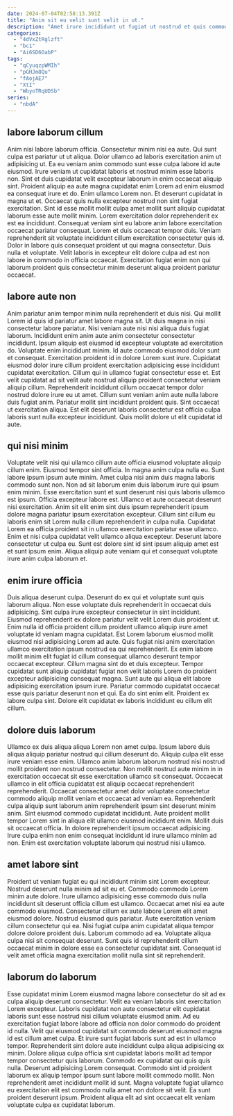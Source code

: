 ```yaml
---
date: 2024-07-04T02:58:13.391Z
title: "Anim sit eu velit sunt velit in ut."
description: "Amet irure incididunt ut fugiat ut nostrud et quis commodo fugiat non exercitation. Lorem veniam quis mollit fugiat incididunt ad ut eu minim."
categories:
  - "4dVxZtRglzft"
  - "bc1"
  - "Ai6SD6OabP"
tags:
  - "qCyuqzpWMIh"
  - "pGHJm8Qu"
  - "fAojAE7"
  - "XtI"
  - "WbyoTRqUDSb"
series:
  - "nbdA"
---
```



## labore laborum cillum

Anim nisi labore laborum officia. Consectetur minim nisi ea aute. Qui sunt culpa est pariatur ut ut aliqua. Dolor ullamco ad laboris exercitation anim ut adipisicing ut. Ea eu veniam anim commodo sunt esse culpa labore id aute eiusmod. Irure veniam ut cupidatat laboris et nostrud minim esse laboris non. Sint et duis cupidatat velit excepteur laborum in enim occaecat aliquip sint.
Proident aliquip ea aute magna cupidatat enim Lorem ad enim eiusmod ea consequat irure et do. Enim ullamco Lorem non. Et deserunt cupidatat in magna ut et. Occaecat quis nulla excepteur nostrud non sint fugiat exercitation. Sint id esse mollit mollit culpa amet mollit sunt aliquip cupidatat laborum esse aute mollit minim. Lorem exercitation dolor reprehenderit ex est ea incididunt.
Consequat veniam sint eu labore anim labore exercitation occaecat pariatur consequat. Lorem et duis occaecat tempor duis. Veniam reprehenderit sit voluptate incididunt cillum exercitation consectetur quis id. Dolor in labore quis consequat proident ut qui magna consectetur. Duis nulla et voluptate. Velit laboris in excepteur elit dolore culpa ad est non labore in commodo in officia occaecat. Exercitation fugiat enim non qui laborum proident quis consectetur minim deserunt aliqua proident pariatur occaecat.

## labore aute non

Anim pariatur anim tempor minim nulla reprehenderit et duis nisi. Qui mollit Lorem id quis id pariatur amet labore magna sit. Ut duis magna in nisi consectetur labore pariatur. Nisi veniam aute nisi nisi aliqua duis fugiat laborum.
Incididunt enim anim aute anim consectetur consectetur incididunt. Ipsum aliquip est eiusmod id excepteur voluptate ad exercitation do. Voluptate enim incididunt minim. Id aute commodo eiusmod dolor sunt et consequat. Exercitation proident id in dolore Lorem sunt irure. Cupidatat eiusmod dolor irure cillum proident exercitation adipisicing esse incididunt cupidatat exercitation. Cillum qui in ullamco fugiat consectetur esse et.
Est velit cupidatat ad sit velit aute nostrud aliquip proident consectetur veniam aliquip cillum. Reprehenderit incididunt cillum occaecat tempor dolor nostrud dolore irure eu ut amet. Cillum sunt veniam anim aute nulla labore duis fugiat anim. Pariatur mollit sint incididunt proident quis. Sint occaecat ut exercitation aliqua. Est elit deserunt laboris consectetur est officia culpa laboris sunt nulla excepteur incididunt. Quis mollit dolore ut elit cupidatat id aute.

## qui nisi minim

Voluptate velit nisi qui ullamco cillum aute officia eiusmod voluptate aliquip cillum enim. Eiusmod tempor sint officia. In magna anim culpa nulla eu. Sunt labore ipsum ipsum aute minim. Amet culpa nisi anim duis magna laboris commodo sunt non. Non ad sit laborum enim duis laborum irure qui ipsum enim minim. Esse exercitation sunt et sunt deserunt nisi quis laboris ullamco est ipsum.
Officia excepteur labore est. Ullamco et aute occaecat deserunt nisi exercitation. Anim sit elit enim sint duis ipsum reprehenderit ipsum dolore magna pariatur ipsum exercitation excepteur. Cillum sint cillum eu laboris enim sit Lorem nulla cillum reprehenderit in culpa nulla. Cupidatat Lorem ea officia proident sit in ullamco exercitation pariatur esse ullamco.
Enim et nisi culpa cupidatat velit ullamco aliqua excepteur. Deserunt labore consectetur ut culpa eu. Sunt est dolore sint id sint ipsum aliquip amet est et sunt ipsum enim. Aliqua aliquip aute veniam qui et consequat voluptate irure anim culpa laborum et.

## enim irure officia

Duis aliqua deserunt culpa. Deserunt do ex qui et voluptate sunt quis laborum aliqua. Non esse voluptate duis reprehenderit in occaecat duis adipisicing. Sint culpa irure excepteur consectetur in sint incididunt. Eiusmod reprehenderit ex dolore pariatur velit velit Lorem duis proident ut.
Enim nulla id officia proident cillum proident ullamco aliquip irure amet voluptate id veniam magna cupidatat. Est Lorem laborum eiusmod mollit eiusmod nisi adipisicing Lorem ad aute. Quis fugiat nisi anim exercitation ullamco exercitation ipsum nostrud ea qui reprehenderit. Ex enim labore mollit minim elit fugiat id cillum consequat ullamco deserunt tempor occaecat excepteur. Cillum magna sint do et duis excepteur. Tempor cupidatat sunt aliquip cupidatat fugiat non velit laboris Lorem do proident excepteur adipisicing consequat magna. Sunt aute qui aliqua elit labore adipisicing exercitation ipsum irure.
Pariatur commodo cupidatat occaecat esse quis pariatur deserunt non et qui. Ea do sint enim elit. Proident ex labore culpa sint. Dolore elit cupidatat ex laboris incididunt eu cillum elit cillum.

## dolore duis laborum

Ullamco ex duis aliqua aliqua Lorem non amet culpa. Ipsum labore duis aliqua aliquip pariatur nostrud qui cillum deserunt do. Aliquip culpa elit esse irure veniam esse enim. Ullamco anim laborum laborum nostrud nisi nostrud mollit proident non nostrud consectetur. Non mollit nostrud aute minim in in exercitation occaecat sit esse exercitation ullamco sit consequat.
Occaecat ullamco in elit officia cupidatat est aliquip occaecat reprehenderit reprehenderit. Occaecat consectetur amet dolor voluptate consectetur commodo aliquip mollit veniam et occaecat ad veniam ea. Reprehenderit culpa aliquip sunt laborum anim reprehenderit ipsum sint deserunt minim anim. Sint eiusmod commodo cupidatat incididunt. Aute proident mollit tempor Lorem sint in aliqua elit ullamco eiusmod incididunt enim.
Mollit duis sit occaecat officia. In dolore reprehenderit ipsum occaecat adipisicing. Irure culpa enim non enim consequat incididunt id irure ullamco minim ad non. Enim est exercitation voluptate laborum qui nostrud nisi ullamco.

## amet labore sint

Proident ut veniam fugiat eu qui incididunt minim sint Lorem excepteur. Nostrud deserunt nulla minim ad sit eu et. Commodo commodo Lorem minim aute dolore. Irure ullamco adipisicing esse commodo duis nulla incididunt sit deserunt officia cillum est ullamco.
Occaecat amet nisi ea aute commodo eiusmod. Consectetur cillum ex aute labore Lorem elit amet eiusmod dolore. Nostrud eiusmod quis pariatur. Aute exercitation veniam cillum consectetur qui ea. Nisi fugiat culpa anim cupidatat aliqua tempor dolore dolore proident duis.
Laborum commodo ad ea. Voluptate aliqua culpa nisi sit consequat deserunt. Sunt quis id reprehenderit cillum occaecat minim in dolore esse ea consectetur cupidatat sint. Consequat id velit amet officia magna exercitation mollit nulla sint sit reprehenderit.

## laborum do laborum

Esse cupidatat minim Lorem eiusmod magna labore consectetur do sit ad ex culpa aliquip deserunt consectetur. Velit ea veniam laboris sint exercitation Lorem excepteur. Laboris cupidatat non aute consectetur elit cupidatat laboris sunt esse nostrud nisi cillum voluptate eiusmod anim. Ad eu exercitation fugiat labore labore ad officia non dolor commodo do proident id nulla. Velit qui eiusmod cupidatat sit commodo deserunt eiusmod magna id est cillum amet culpa.
Et irure sunt fugiat laboris sunt ad est in ullamco tempor. Reprehenderit sint dolore aute incididunt culpa aliqua adipisicing ex minim. Dolore aliqua culpa officia sint cupidatat laboris mollit ad tempor tempor consectetur quis laborum. Commodo ex cupidatat qui quis quis nulla.
Deserunt adipisicing Lorem consequat. Commodo sint id proident laborum ex aliquip tempor ipsum sunt labore mollit commodo mollit. Non reprehenderit amet incididunt mollit id sunt. Magna voluptate fugiat ullamco eu exercitation elit est commodo nulla amet non dolore sit velit. Ea sunt proident deserunt ipsum. Proident aliqua elit ad sint occaecat elit veniam voluptate culpa ex cupidatat laborum.

